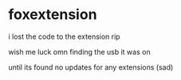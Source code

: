 # foxextension



i lost the code to the extension rip

wish me luck omn finding the usb it was on

until its found no updates for any extensions (sad)
